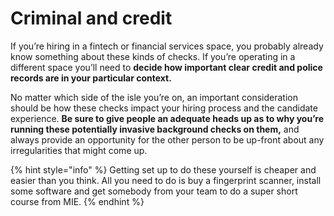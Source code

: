 # Criminal and credit

If you’re hiring in a fintech or financial services space, you probably already know something about these kinds of checks. If you’re operating in a different space you’ll need to **decide how important clear credit and police records are in your particular context.**

No matter which side of the isle you’re on, an important consideration should be how these checks impact your hiring process and the candidate experience. **Be sure to give people an adequate heads up as to why you’re running these potentially invasive background checks on them,** and always provide an opportunity for the other person to be up-front about any irregularities that might come up.

{% hint style="info" %}
Getting set up to do these yourself is cheaper and easier than you think. All you need to do is buy a fingerprint scanner, install some software and get somebody from your team to do a super short course from MIE.
{% endhint %}
